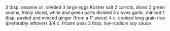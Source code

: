 3 tbsp. sesame oil, divided
3 large eggs
Kosher salt
2 carrots, diced
3 green onions, thinly sliced, white and green parts divided
3 cloves garlic, minced
1 tbsp. peeled and minced ginger (from a 1" piece)
4 c. cooked long grain rice (preferably leftover)
3/4 c. frozen peas
3 tbsp. low-sodium soy sauce